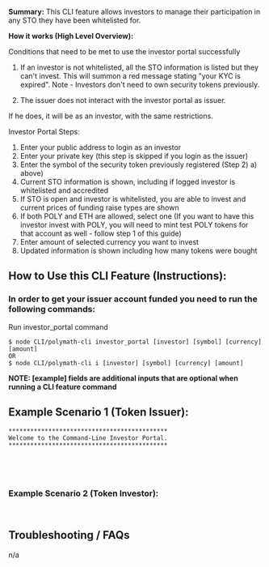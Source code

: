 **Summary:**
This CLI feature allows investors to manage their participation in any STO they have been whitelisted for.

**How it works (High Level Overview):**
 
Conditions that need to be met to use the investor portal successfully

1. If an investor is not whitelisted, all the STO information is listed but they can't invest. This will summon a red message stating "your KYC is expired". Note - Investors don't need to own security tokens previously.

2. The issuer does not interact with the investor portal as issuer. 

If he does, it will be as an investor, with the same restrictions.

Investor Portal Steps: 

1. Enter your public address to login as an investor
2. Enter your private key (this step is skipped if you login as the issuer) 
3. Enter the symbol of the security token previously registered (Step 2) a) above)
4. Current STO information is shown, including if logged investor is whitelisted and accredited
5. If STO is open and investor is whitelisted, you are able to invest and current prices of funding raise types are shown
6. If both POLY and ETH are allowed, select one (If you want to have this investor invest with POLY, you will need to mint test POLY tokens for that account as well - follow step 1 of this guide)
7. Enter amount of selected currency you want to invest
8. Updated information is shown including how many tokens were bought



## How to Use this CLI Feature (Instructions):

### In order to get your issuer account funded you need to run the following commands:

Run investor_portal command
```
$ node CLI/polymath-cli investor_portal [investor] [symbol] [currency] [amount]  
OR
$ node CLI/polymath-cli i [investor] [symbol] [currency] [amount]
```
**NOTE: [example] fields are additional inputs that are optional when running a CLI feature command**


## Example Scenario 1 (Token Issuer):

```
********************************************
Welcome to the Command-Line Investor Portal.
********************************************





```

### Example Scenario 2 (Token Investor):

```


```

## Troubleshooting / FAQs
n/a